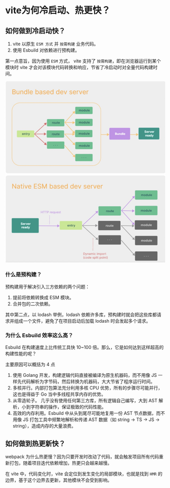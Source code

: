 # vite为何冷启动、热更快？

## 如何做到冷启动快？

1. vite 以原生 `ESM 方式` 并 `按需构建` 业务代码。
2. 使用 Esbuild 对依赖进行预构建。

第一点意旨，因为使用 `ESM` 方式， vite 支持了 `按需构建`，即在浏览器运行到某个模块时 vite 才会对该模块代码转换和响应，节省了冷启动时对全量代码构建时间。

![](./images/vite和传统打包工具冷启动对比.jpg)

### 什么是预构建？

预构建用于解决引入三方依赖的两个问题：

1. 提前将依赖转换成 ESM 模块。
2. 合并包的二次依赖。

其中第二点，以 lodash 举例，lodash 依赖许多库，预构建时就会把这些库都请求并组成一个文件，避免了在项目启动后加载 lodash 时会发起多个请求。

### 为什么 Esbuild 效率这么高？

Esbuild 在构建速度上比传统工具快 10~100 倍。那么，它是如何达到这样超高的构建性能的呢？

主要原因可以概括为 4 点

1. 使用 Golang 开发，构建逻辑代码直接被编译为原生机器码，而不用像 JS 一样先代码解析为字节码，然后转换为机器码，大大节省了程序运行时间。
2. 多核并行。内部打包算法充分利用多核 CPU 优势，所有的步骤尽可能并行，这也是得益于 Go 当中多线程共享内存的优势。
3. 从零造轮子。 几乎没有使用任何第三方库，所有逻辑自己编写，大到 AST 解析，小到字符串的操作，保证极致的代码性能。
4. 高效的内存利用。Esbuild 中从头到尾尽可能地复用一份 AST 节点数据，而不用像 JS 打包工具中频繁地解析和传递 AST 数据（如 string -> TS -> JS -> string），造成内存的大量浪费。

## 如何做到热更新快？

webpack 为什么热更慢？因为只要开发时改动了代码，就会触发项目所有代码重新打包，随着项目迭代依赖增加，热更只会越来越慢。

在 vite 中，代码变化时，vite 会定位到发生变化的局部模块，也就是找到 `HMR` 的边界，基于这个边界去更新，其他模块不会受到影响。
